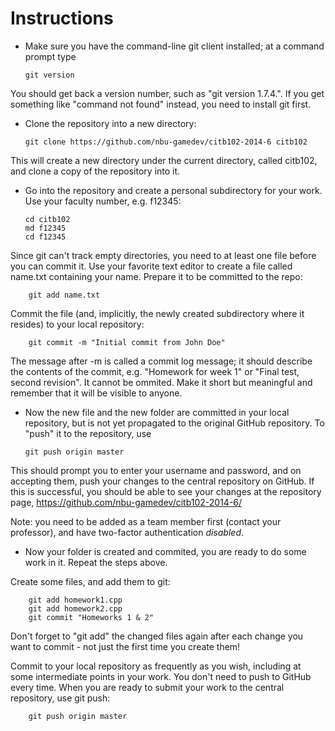 Instructions
============

  * Make sure you have the command-line git client installed; at a command prompt type

        git version
    
You should get back a version number, such as "git version 1.7.4.". If you get something like "command not found" instead, you need to install git first.
  
  * Clone the repository into a new directory:

        git clone https://github.com/nbu-gamedev/citb102-2014-6 citb102
    
This will create a new directory under the current directory, called citb102, and clone a copy of the repository into it.

  * Go into the repository and create a personal subdirectory for your work. Use your faculty number, e.g. f12345:

        cd citb102
        md f12345
        cd f12345
    
Since git can't track empty directories, you need to at least one file before you can commit it. Use your favorite text editor to create a file called name.txt containing your name. Prepare it to be committed to the repo:

        git add name.txt
    
Commit the file (and, implicitly, the newly created subdirectory where it resides) to your local repository:

        git commit -m "Initial commit from John Doe"
    
The message after -m is called a commit log message; it should describe the contents of the commit, e.g. "Homework for week 1" or "Final test, second revision". It cannot be ommited. Make it short but meaningful and remember that it will be visible to anyone.

  * Now the new file and the new folder are committed in your local repository, but is not yet propagated to the original GitHub repository. To "push" it to the repository, use

        git push origin master
    
This should prompt you to enter your username and password, and on accepting them, push your changes to the central repository on GitHub.
If this is successful, you should be able to see your changes at the repository page, https://github.com/nbu-gamedev/citb102-2014-6/

Note: you need to be added as a team member first (contact your professor), and have two-factor authentication _disabled_.

  * Now your folder is created and commited, you are ready to do some work in it. Repeat the steps above.
 
Create some files, and add them to git:

        git add homework1.cpp
        git add homework2.cpp
        git commit "Homeworks 1 & 2"
    
Don't forget to "git add" the changed files again after each change you want to commit - not just the first time you create them!

Commit to your local repository as frequently as you wish, including at some intermediate points in your work. You don't need to push to GitHub every time.
When you are ready to submit your work to the central repository, use git push:
    
        git push origin master
